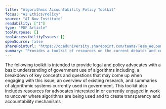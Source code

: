 ```yaml
---
title: "Algorithmic Accountability Policy Toolkit"
focus: "AI Ethics/Policy"
source: "AI Now Institute"
readability: ["I"]
type: "PDF Article"
toolPurpose: []
toolAccessibilityIssues: []
openSource: false
sharePointUrl: "https://ocaduniversity.sharepoint.com/teams/Team_WeCount/Shared%20Documents/Resources%20and%20Tools/Literature%20(curated)/Algorithmic%20Accountabiltiy%20Policy%20Toolkit.pdf"
summary: "Provides a toolkit of resources on the current debates and concerns in AI, algorithms, machine learning and automated decisions from a legal perspective. "
---
```

The following toolkit is intended to provide legal and policy advocates with a basic understanding of government use of algorithms including, a breakdown of key concepts and questions that may come up when engaging with this issue, an overview of existing research, and summaries of algorithmic systems currently used in government. This toolkit also includes resources for advocates interested in or currently engaged in work to uncover where algorithms are being used and to create transparency and accountability mechanisms

